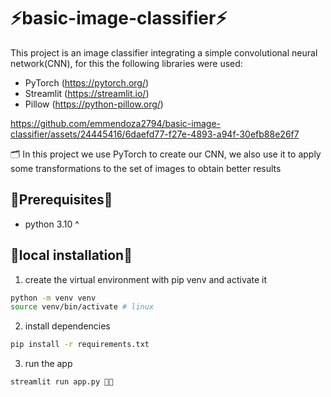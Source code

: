 # ⚡basic-image-classifier⚡

This project is an image classifier integrating a simple convolutional neural network(CNN), for this the following libraries were used:
- PyTorch (https://pytorch.org/)
- Streamlit (https://streamlit.io/)
- Pillow (https://python-pillow.org/)


https://github.com/emmendoza2794/basic-image-classifier/assets/24445416/6daefd77-f27e-4893-a94f-30efb88e26f7


🗂 In this project we use PyTorch to create our CNN, we also use it to apply some transformations to the set of images to obtain better results

## 🚨Prerequisites🚨
- python 3.10 ^


## 🚧local installation🚧

1. create the virtual environment with pip venv and activate it 
```bash
python -m venv venv
source venv/bin/activate # linux
```
2. install dependencies
```bash
pip install -r requirements.txt
```
3. run the app 
```bash
streamlit run app.py 🚀🚀
```
